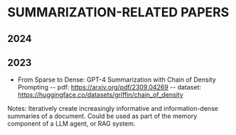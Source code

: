 # SUMMARIZATION-RELATED PAPERS

## 2024

## 2023

* From Sparse to Dense: GPT-4 Summarization with Chain of Density Prompting
-- pdf: https://arxiv.org/pdf/2309.04269
-- dataset: https://huggingface.co/datasets/griffin/chain_of_density

Notes:
Iteratively create increasingly informative and information-dense summaries of a document.
Could be used as part of the memory component of a LLM agent, or RAG system.
